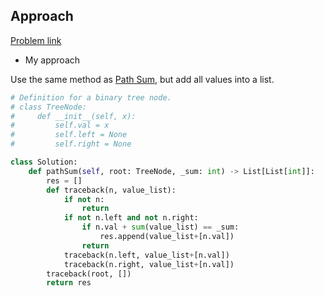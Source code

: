 ## Approach

[Problem link](https://leetcode.com/problems/path-sum-ii/)

- My approach

Use the same method as [Path Sum](https://github.com/Chunar5354/some_notes/blob/master/leetcode/problems/PathSum.md), but add all values into a list.

```python
# Definition for a binary tree node.
# class TreeNode:
#     def __init__(self, x):
#         self.val = x
#         self.left = None
#         self.right = None

class Solution:
    def pathSum(self, root: TreeNode, _sum: int) -> List[List[int]]:
        res = []
        def traceback(n, value_list):
            if not n:
                return
            if not n.left and not n.right:
                if n.val + sum(value_list) == _sum:
                    res.append(value_list+[n.val])
                return
            traceback(n.left, value_list+[n.val])
            traceback(n.right, value_list+[n.val])
        traceback(root, [])
        return res
```
